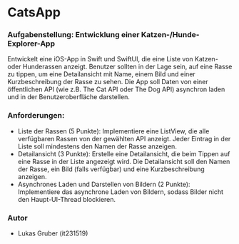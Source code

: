 # CatsApp

### Aufgabenstellung: Entwicklung einer Katzen-/Hunde-Explorer-App  
Entwickelt eine iOS-App in Swift und SwiftUI, die eine Liste von Katzen- oder Hunderassen anzeigt. Benutzer sollten in der Lage sein, auf eine Rasse zu tippen, um eine Detailansicht mit Name, einem Bild und einer Kurzbeschreibung der Rasse zu sehen. Die App soll Daten von einer öffentlichen API (wie z.B. The Cat API oder The Dog API) asynchron laden und in der Benutzeroberfläche darstellen.

### Anforderungen:  
- Liste der Rassen (5 Punkte): Implementiere eine ListView, die alle verfügbaren Rassen von der gewählten API anzeigt.
Jeder Eintrag in der Liste soll mindestens den Namen der Rasse anzeigen.
- Detailansicht (3 Punkte): Erstelle eine Detailansicht, die beim Tippen auf eine Rasse in der Liste angezeigt wird.
Die Detailansicht soll den Namen der Rasse, ein Bild (falls verfügbar) und eine Kurzbeschreibung anzeigen.  
- Asynchrones Laden und Darstellen von Bildern (2 Punkte): Implementiere das asynchrone Laden von Bildern, sodass Bilder nicht den Haupt-UI-Thread blockieren.

### Autor
- Lukas Gruber (it231519)
